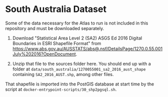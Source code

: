 # South Australia Dataset

Some of the data necessary for the Atlas to run is not included in this repository and must be downloaded separately.

1. Download "Statistical Area Level 2 (SA2) ASGS Ed 2016 Digital Boundaries in ESRI Shapefile Format" from https://www.abs.gov.au/AUSSTATS/abs@.nsf/DetailsPage/1270.0.55.001July%202016?OpenDocument.

2. Unzip that file to the sources folder here. You should end up with a folder at `data/south_australia/1270055001_sa2_2016_aust_shape` containing `SA2_2016_AUST.shp`, among other files.

That shapefile is imported into the PostGIS database at start time by the script at `docker-entrypoint-scripts/30_shp2pgsql.sh`.
